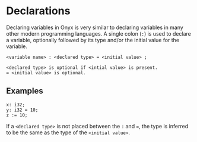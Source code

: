 # Declarations
Declaring variables in Onyx is very similar to declaring variables in many other modern programming languages. A single colon (`:`) is used to declare a variable, optionally followed by its type and/or the initial value for the variable.

```onyx
<variable name> : <declared type> = <initial value> ;

<declared type> is optional if <intial value> is present.
= <initial value> is optional.
```

## Examples
```onyx
x: i32;
y: i32 = 10;
z := 10;
```
If a `<declared type>` is not placed between the `:` and `=`, the type is inferred to be the same as the type of the `<initial value>`.